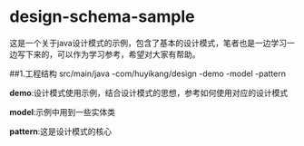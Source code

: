 # design-schema-sample
这是一个关于java设计模式的示例，包含了基本的设计模式，笔者也是一边学习一边写下来的，可以作为学习参考，希望对大家有帮助。

##1.工程结构
    src/main/java
      -com/huyikang/design
         -demo 
         -model 
         -pattern 

**demo**:设计模式使用示例，结合设计模式的思想，参考如何使用对应的设计模式

**model**:示例中用到一些实体类

**pattern**:这是设计模式的核心